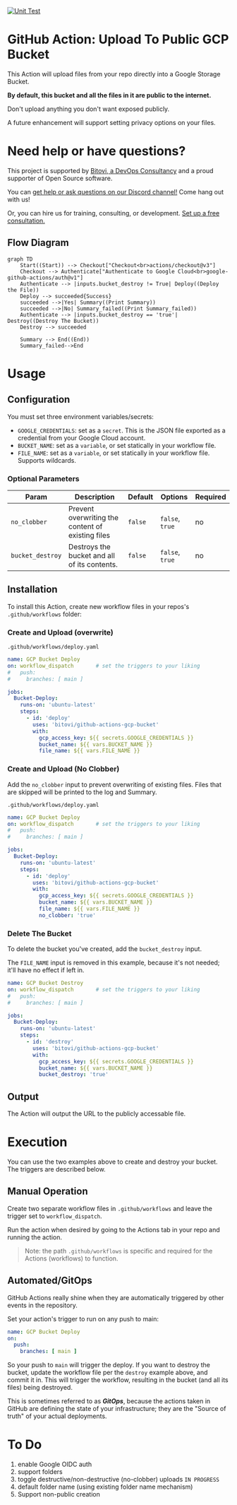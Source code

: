 [![Unit Test](https://github.com/bitovi/github-actions-gcp-bucket/actions/workflows/bats_test.yaml/badge.svg?branch=main)](https://github.com/bitovi/github-actions-gcp-bucket/actions/workflows/bats_test.yaml)

# GitHub Action: Upload To Public GCP Bucket

This Action will upload files from your repo directly into a Google Storage Bucket.

**By default, this bucket and all the files in it are public to the internet.**

Don't upload anything you don't want exposed publicly.

A future enhancement will support setting privacy options on your files.

# Need help or have questions?

This project is supported by [Bitovi, a DevOps Consultancy](https://www.bitovi.com/devops-consulting) and a proud supporter of Open Source software.

You can [get help or ask questions on our Discord channel!](https://discord.gg/J7ejFsZnJ4) Come hang out with us!

Or, you can hire us for training, consulting, or development. [Set up a free consultation.](https://www.bitovi.com/devops-consulting)

## Flow Diagram

```mermaid
graph TD
    Start((Start)) --> Checkout["Checkout<br>actions/checkout@v3"]
    Checkout --> Authenticate["Authenticate to Google Cloud<br>google-github-actions/auth@v1"]
    Authenticate --> |inputs.bucket_destroy != True| Deploy((Deploy the File))
    Deploy --> succeeded{Success}
    succeeded -->|Yes| Summary((Print Summary))
    succeeded -->|No| Summary_failed((Print Summary_failed))
    Authenticate --> |inputs.bucket_destroy == 'true'| Destroy((Destroy The Bucket))
    Destroy --> succeeded
    
    Summary --> End((End))
    Summary_failed-->End
```

# Usage

## Configuration

You must set three environment variables/secrets:

- `GOOGLE_CREDENTIALS`: set as a `secret`. This is the JSON file exported as a credential from your Google Cloud account.
- `BUCKET_NAME`: set as a `variable`, or set statically in your workflow file.
- `FILE_NAME`: set as a `variable`, or set statically in your workflow file. Supports wildcards.

### Optional Parameters

|Param|Description|Default|Options|Required|
|-|-|-|-|-|
|`no_clobber`|Prevent overwriting the content of existing files|`false`|`false`, `true`|no|
|`bucket_destroy`|Destroys the bucket and all of its contents.|`false`|`false`, `true`|no|

## Installation

To install this Action, create new workflow files in your repos's `.github/workflows` folder:

### Create and Upload (overwrite)

`.github/workflows/deploy.yaml`

```yaml
name: GCP Bucket Deploy
on: workflow_dispatch       # set the triggers to your liking
#   push:
#     branches: [ main ]

jobs:
  Bucket-Deploy:
    runs-on: 'ubuntu-latest'
    steps:
      - id: 'deploy'
        uses: 'bitovi/github-actions-gcp-bucket'
        with:
          gcp_access_key: ${{ secrets.GOOGLE_CREDENTIALS }}
          bucket_name: ${{ vars.BUCKET_NAME }}
          file_name: ${{ vars.FILE_NAME }}
```

### Create and Upload (No Clobber)

Add the `no_clobber` input to prevent overwriting of existing files. Files that are skipped will be printed to the log and Summary.

`.github/workflows/deploy.yaml`

```yaml
name: GCP Bucket Deploy
on: workflow_dispatch       # set the triggers to your liking
#   push:
#     branches: [ main ]

jobs:
  Bucket-Deploy:
    runs-on: 'ubuntu-latest'
    steps:
      - id: 'deploy'
        uses: 'bitovi/github-actions-gcp-bucket'
        with:
          gcp_access_key: ${{ secrets.GOOGLE_CREDENTIALS }}
          bucket_name: ${{ vars.BUCKET_NAME }}
          file_name: ${{ vars.FILE_NAME }}
          no_clobber: 'true'
```

### Delete The Bucket

To delete the bucket you've created, add the `bucket_destroy` input.

The `FILE_NAME` input is removed in this example, because it's not needed; it'll have no effect if left in.

```yaml
name: GCP Bucket Destroy
on: workflow_dispatch       # set the triggers to your liking
#   push:
#     branches: [ main ]

jobs:
  Bucket-Deploy:
    runs-on: 'ubuntu-latest'
    steps:
      - id: 'destroy'
        uses: 'bitovi/github-actions-gcp-bucket'
        with:
          gcp_access_key: ${{ secrets.GOOGLE_CREDENTIALS }}
          bucket_name: ${{ vars.BUCKET_NAME }}
          bucket_destroy: 'true'
```

## Output

The Action will output the URL to the publicly accessable file.

# Execution

You can use the two examples above to create and destroy your bucket. The triggers are described below.

## Manual Operation

Create two separate workflow files in `.github/workflows` and leave the trigger set to `workflow_dispatch`.

Run the action when desired by going to the Actions tab in your repo and running the action.

> Note: the path `.github/workflows` is specific and required for the Actions (workflows) to function.

## Automated/GitOps

GitHub Actions really shine when they are automatically triggered by other events in the repository.

Set your action's trigger to run on any push to main:

```yaml
name: GCP Bucket Deploy
on: 
  push:
    branches: [ main ]
```

So your push to `main` will trigger the deploy. If you want to destroy the bucket, update the workflow file per the `destroy` example above, and commit it in. This will trigger the workflow, resulting in the bucket (and all its files) being destroyed.

This is sometimes referred to as ***GitOps***, because the actions taken in GitHub are defining the state of your infrastructure; they are the "Source of truth" of your actual deployments.

# To Do

1. enable Google OIDC auth
1. support folders
1. toggle destructive/non-destructive (no-clobber) uploads  `IN PROGRESS`
1. default folder name (using existing folder name mechanism)
1. Support non-public creation

<!-- markdownlint-disable-file MD041 -->
